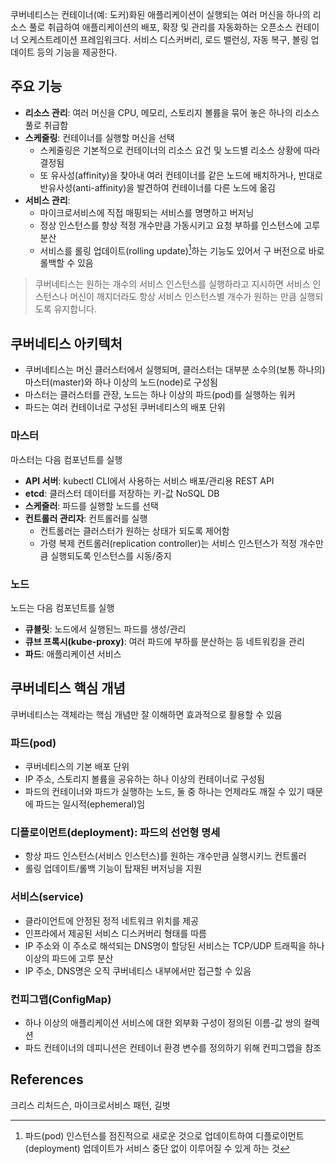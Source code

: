 
쿠버네티스는 컨테이너(예: 도커)화된 애플리케이션이 실행되는 여러 머신을 하나의 리소스 풀로 취급하여 애플리케이션의 배포, 확장 및 관리를 자동화하는 오픈소스 컨테이너 오케스트레이션 프레임워크다. 서비스 디스커버리, 로드 밸런싱, 자동 복구, 볼링 업데이트 등의 기능을 제공한다.

## 주요 기능

- **리소스 관리**: 여러 머신을 CPU, 메모리, 스토리지 볼륨을 묶어 놓은 하나의 리소스 풀로 취급함 
- **스케줄링**: 컨테이너를 실행할 머신을 선택
    - 스케줄링은 기본적으로 컨테이너의 리소스 요건 및 노드별 리소스 상황에 따라 결정됨
    - 또 유사성(affinity)을 찾아내 여러 컨테이너를 같은 노드에 배치하거나, 반대로 반유사성(anti-affinity)을 발견하여 컨테이너를 다른 노드에 옮김
- **서비스 관리**: 
    - 마이크로서비스에 직접 매핑되는 서비스를 명명하고 버저닝
    - 정상 인스턴스를 항상 적정 개수만큼 가동시키고 요청 부하를 인스턴스에 고루 분산
    - 서비스를 롤링 업데이트(rolling update)[^1]하는 기능도 있어서 구 버전으로 바로 롤백할 수 있음

> 쿠버네티스는 원하는 개수의 서비스 인스턴스를 실행하라고 지시하면 서비스 인스턴스나 머신이 깨지더라도 항상 서비스 인스턴스별 개수가 원하는 만큼 실행되도록 유지합니다.

## 쿠버네티스 아키텍처

- 쿠버네티스는 머신 클러스터에서 실행되며, 클러스터는 대부분 소수의(보통 하나의) 마스터(master)와 하나 이상의 노드(node)로 구성됨
- 마스터는 클러스터를 관장, 노드는 하나 이상의 파드(pod)를 실행하는 워커
- 파드는 여러 컨테이너로 구성된 쿠버네티스의 배포 단위

### 마스터
마스터는 다음 컴포넌트를 실행
- **API 서버**: kubectl CLI에서 사용하는 서비스 배포/관리용 REST API
- **etcd**: 클러스터 데이터를 저장하는 키-값 NoSQL DB
- **스케줄러**: 파드를 실행할 노드를 선택
- **컨트롤러 관리자**: 컨트롤러를 실행
    - 컨트롤러는 클러스터가 원하는 상태가 되도록 제어함
    - 가령 복제 컨트롤러(replication controller)는 서비스 인스턴스가 적정 개수만큼 실행되도록 인스턴스를 시동/중지

### 노드
노드는 다음 컴포넌트를 실행
- **큐블릿**: 노드에서 실행된느 파드를 생성/관리
- **큐브 프록시(kube-proxy)**: 여러 파드에 부하를 분산하는 등 네트워킹을 관리
- **파드**: 애플리케이션 서비스

## 쿠버네티스 핵심 개념
쿠버네티스는 객체라는 핵심 개념만 잘 이해하면 효과적으로 활용할 수 있음

### 파드(pod)
- 쿠버네티스의 기본 배포 단위
- IP 주소, 스토리지 볼륨을 공유하는 하나 이상의 컨테이너로 구성됨
- 파드의 컨테이너와 파드가 실행하는 노드, 둘 중 하나는 언제라도 깨질 수 있기 때문에 파드는 일시적(ephemeral)임

### 디플로이먼트(deployment): 파드의 선언형 명세
- 항상 파드 인스턴스(서비스 인스턴스)를 원하는 개수만큼 실행시키느 컨트롤러
- 롤링 업데이트/롤백 기능이 탑재된 버저닝을 지원

### 서비스(service)
- 클라이언트에 안정된 정적 네트워크 위치를 제공
- 인프라에서 제공된 서비스 디스커버리 형태를 따름
- IP 주소와 이 주소로 해석되는 DNS명이 할당된 서비스는 TCP/UDP 트래픽을 하나 이상의 파드에 고루 분산
- IP 주소, DNS명은 오직 쿠버네티스 내부에서만 접근할 수 있음

### 컨피그맵(ConfigMap)
- 하나 이상의 애플리케이션 서비스에 대한 외부화 구성이 정의된 이름-값 쌍의 컬렉션
- 파드 컨테이너의 데피니션은 컨테이너 환경 변수를 정의하기 위해 컨피그맵을 참조

## References
크리스 리처드슨, 마이크로서비스 패턴, 길벗

[^1]: 파드(pod) 인스턴스를 점진적으로 새로운 것으로 업데이트하여 디플로이먼트(deployment) 업데이트가 서비스 중단 없이 이루어질 수 있게 하는 것